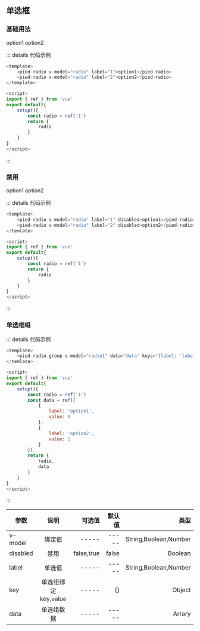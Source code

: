 ## 单选框

### 基础用法

<div class="margin">
    <pied-radio v-model="radio" label="1">option1</pied-radio>
    <pied-radio v-model="radio" label="2">option2</pied-radio>
</div>

::: details 代码示例
```js
<template>
    <pied-radio v-model="radio" label="1">option1</pied-radio>
    <pied-radio v-model="radio" label="2">option2</pied-radio>
</template>

<script>
import { ref } from 'vue'
export default{
    setup(){
        const radio = ref('1')
        return {
            radio
        }
    }
}
</script>
```
:::

### 禁用

<div class="margin">
    <pied-radio v-model="radio" label="1" disabled>option1</pied-radio>
    <pied-radio v-model="radio" label="2" disabled>option2</pied-radio>
</div>

::: details 代码示例
```js
<template>
    <pied-radio v-model="radio" label="1" disabled>option1</pied-radio>
    <pied-radio v-model="radio" label="2" disabled>option2</pied-radio>
</temlate>

<script>
import { ref } from 'vue'
export default{
    setup(){
        const radio = ref('1')
        return {
            radio
        }
    }
}
</script>
```
:::

### 单选框组

<div class="margin">
    <pied-radio-group v-model="radio1" :data="data" :keys="{label: 'label', value: 'value'}"></pied-radio-group>
</div>

::: details 代码示例
```js
<template>
    <pied-radio-group v-model="radio1" data="data" keys="{label: 'label', value: 'value'}"></pied-radio-group>
</temlate>

<script>
import { ref } from 'vue'
export default{
    setup(){
        const radio = ref('1')
        const data = ref([
            {
                label: 'option1',
                value: 0
            },
            {
                label: 'option2',
                value: 1
            }
        ])
        return {
            radio,
            data
        }
    }
}
</script>
```
:::

| 参数          |      说明  |  可选值 | 默认值 | 类型 | 
| -------------| :-------------: | ----------: | -------------: |  ----------: | 
| v-model      |  绑定值          | -----       | -----          |  String,Boolean,Number | 
| disabled     |   禁用           |   false,true |  false        |  Boolean |
| label        |   单选值         |    -----     | -----         | String,Boolean,Number  |
| key          |   单选组绑定key,value |    ----- | {}           |  Object               |
| data         |   单选组数据    |    -----       | -----        |  Arrary |


<script>
import { ref } from 'vue'
export default{
    setup(){
        const radio = ref('1')
        const radio1 = ref(1)
        const data = ref([
            {
                label: 'option1',
                value: 0
            },
            {
                label: 'option2',
                value: 1
            }
        ])
        return {
            radio,
            radio1,
            data
        }
    }
}
</script>

<style scoped>
.margin{
    margin-bottom:10px;
}
.pied-radio{
    margin-right:20px;
}
</style>